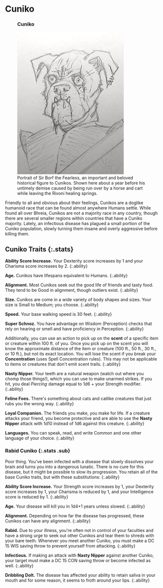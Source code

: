 # Cuniko

<figure class="infobox right">
  <h3>Cuniko</h3>
  <a href="/assets/images/cuniko-full.png">
    <img src="/assets/images/cuniko-tiny.png" />
  </a>
  <figcaption>
    Portrait of Sir Borf the Fearless, an important and beloved historical figure to Cunikos. Shown here about a year before his untimely demise caused by being run over by a horse and cart while leaving the Rivoni healing springs.
  </figcaption>
</figure>

Friendly to all and obvious about their feelings, Cunikos are a doglike humanoid race that can be found almost anywhere Humans settle. While found all over Bhreia, Cunikos are not a majority race in any country, though there are several smaller regions within countries that have a Cuniko majority. Lately, an infectious disease has plagued a small portion of the Cuniko population, slowly turning them insane and overly aggressive before killing them.

## Cuniko Traits {:.stats}

**Ability Score Increase.** Your Dexterity score increases by 1 and your Charisma score increases by 2.
{:.ability}

**Age.** Cunikos have lifespans equivalent to Humans.
{:.ability}

**Alignment.** Most Cunikos seek out the good life of friends and tasty food. They tend to be Good in alignment, though outliers exist.
{:.ability}

**Size.** Cunikos are come in a wide variety of body shapes and sizes. Your size is Small to Medium; you choose.
{:.ability}

**Speed.** Your base walking speed is 30 feet.
{:.ability}

**Super Schnoz.** You have advantage on Wisdom (Perception) checks that rely on hearing or smell and have proficiency in Perception.
{:.ability}

Additionally, you can use an action to pick up on the **scent** of a specific item or creature within 100 ft. of you. Once you pick up on the scent you will know the approximate distance of the item or creature (100 ft., 50 ft., 30 ft., or 10 ft.), but not its exact location. You will lose the scent if you break your **Concentration** (uses Spell Concentration rules). This may not be applicable to items or creatures that don't emit scent trails.
{:.ability}

**Nasty Nipper.** Your teeth are a natural weapon (watch out where you chomp those things!), which you can use to make unarmed strikes. If you hit, you deal *Piercing* damage equal to 1d6 + your Strength modifier.
{:.ability}

**Feline Foes.** There's something about cats and catlike creatures that just rubs you the wrong way.
{:.ability}

**Loyal Companion.** The friends you make, you make for life. If a creature attacks your friend, you become protective and are able to use the **Nasty Nipper** attack with 1d10 instead of 1d6 against this creature.
{:.ability}

**Languages.** You can speak, read, and write Common and one other language of your choice.
{:.ability}

### Rabid Cuniko {:.stats .sub}

Poor thing. You've been infected with a disease that slowly dissolves your brain and turns you into a dangerous lunatic. There is no cure for this disease, but it might be possible to slow its progression. You retain all of the base Cuniko traits, but with these substitutions:
{:.ability}

**Ability Score Increase.** Your Strength score increases by 1, your Dexterity score increases by 1, your Charisma is reduced by 1, and your Intelligence score is reduced by 1.
{:.ability}

**Age.** Your disease will kill you in 1d4+1 years unless slowed.
{:.ability}

**Alignment.** Depending on how far the disease has progressed, these Cunikos can have any alignment.
{:.ability}

**Rabid.** Due to your illness, you're often not in control of your faculties and have a strong urge to seek out other Cunikos and tear them to shreds with your bare teeth. Whenever you meet another Cuniko, you must make a DC 15 WIS saving throw to prevent yourself from attacking.
{:.ability}

**Infectious.** If making an attack with **Nasty Nipper** against another Cuniko, your target must make a DC 15 CON saving throw or become infected as well.
{:.ability}

**Dribbling Dolt.** The disease has affected your ability to retain saliva in your mouth and for some reason, it seems to froth around your lips.
{:.ability}
